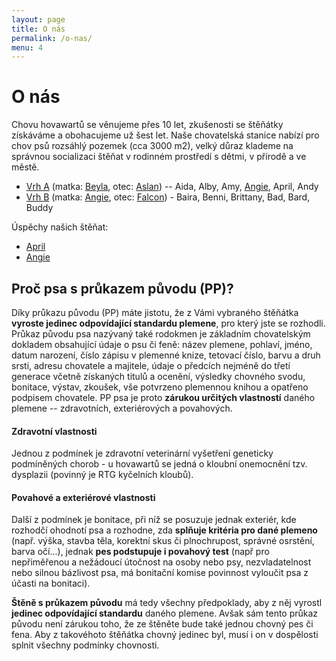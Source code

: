 ```yaml
---
layout: page
title: O nás
permalink: /o-nas/
menu: 4
---
```


O nás
=====

Chovu hovawartů se věnujeme přes 10 let, zkušenosti se štěňátky získáváme a obohacujeme už šest let. 
Naše chovatelská stanice nabízí pro chov psů rozsáhlý pozemek (cca 3000 m2), velký důraz klademe na správnou socializaci štěňat v rodinném prostředí s dětmi, v přírodě a ve městě.

* [Vrh A](/vrh-a) (matka: [Beyla](/nasi-psi#Beyla), otec: [Aslan](https://www.hovawart.cz/databaze/psi/info.php?id=4106)) -- Aida, Alby, Amy, [Angie](/nasi-psi#Angie), April, Andy 
* [Vrh B](/vrh-b) (matka: [Angie](/nasi-psi#Angie), otec: [Falcon](https://www.hovawart.cz/databaze/psi/info.php?id=6435)) - Baira, Benni, Brittany, Bad, Bard, Buddy

Úspěchy našich štěňat:
 
* [April](https://www.hovawart.cz/databaze/psi/info.php?id=6889)
* [Angie](/nasi-psi#Angie)

## Proč psa s průkazem původu (PP)?

Díky průkazu původu (PP) máte jistotu, že z Vámi vybraného štěňátka **vyroste jedinec odpovídající standardu plemene**, pro který jste se rozhodli.  
Průkaz původu psa nazývaný také rodokmen je základním chovatelským dokladem obsahující údaje o psu či feně: název plemene, pohlaví, jméno, datum narození, číslo zápisu v plemenné knize, tetovací číslo, barvu a druh srsti, adresu chovatele a majitele, údaje o předcích nejméně do třetí generace včetně získaných titulů a ocenění, výsledky chovného svodu, bonitace, výstav, zkoušek, vše potvrzeno plemennou knihou a opatřeno podpisem chovatele. PP psa je proto **zárukou určitých vlastností** daného plemene -- zdravotních, exteriérových a povahových.

#### Zdravotní vlastnosti
Jednou z podmínek je zdravotní veterinární vyšetření geneticky podmíněných chorob - u hovawartů se jedná o kloubní onemocnění tzv. dysplazii (povinný je RTG kyčelních kloubů).  


#### Povahové a  exteriérové  vlastnosti
Další z  podmínek je bonitace, při níž se posuzuje jednak exteriér, kde rozhodčí ohodnotí psa a rozhodne, zda **splňuje kritéria pro dané plemeno** (např. výška, stavba těla, korektní skus či plnochrupost, správné osrstění, barva očí...), jednak **pes podstupuje i povahový test** (např pro nepřiměřenou a nežádoucí útočnost na osoby nebo psy, nezvladatelnost nebo silnou bázlivost psa, má bonitační komise povinnost vyloučit psa z účasti na bonitaci).
 
**Štěně s průkazem původu** má tedy všechny předpoklady, aby z něj vyrostl **jedinec odpovídající standardu** daného plemene. Avšak sám tento průkaz původu není zárukou toho, že ze štěněte bude také jednou chovný pes či fena. Aby z takovéhoto štěňátka chovný jedinec byl, musí i on v dospělosti splnit všechny podmínky chovnosti.

